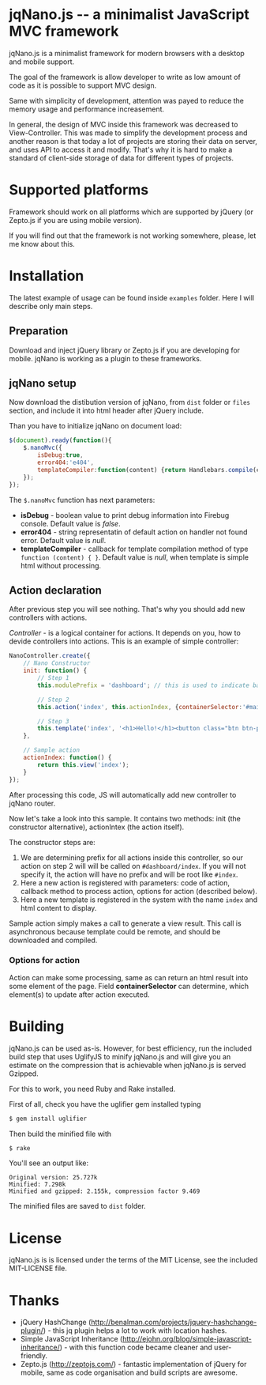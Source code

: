 # jqNano.js -- a minimalist JavaScript MVC framework

jqNano.js is a minimalist framework for modern browsers with a desktop and mobile support.

The goal of the framework is allow developer to write as low amount of code as it is possible to support MVC design.

Same with simplicity of development, attention was payed to reduce the memory usage and performance increasement.

In general, the design of MVC inside this framework was decreased to View-Controller. This was made to simplify the
development process and another reason is that today a lot of projects are storing their data on server, and uses API
to access it and modify. That's why it is hard to make a standard of client-side storage of data for different types
of projects.

# Supported platforms

Framework should work on all platforms which are supported by jQuery (or Zepto.js if you are using mobile version).

If you will find out that the framework is not working somewhere, please, let me know about this.

# Installation

The latest example of usage can be found inside `examples` folder. Here I will describe only main steps.

## Preparation

Download and inject jQuery library or Zepto.js if you are developing for mobile. jqNano is working as a plugin to these
frameworks.

## jqNano setup

Now download the distibution version of jqNano, from `dist` folder or `files` section, and include it into html header
after jQuery include.

Than you have to initialize jqNano on document load:

``` js
$(document).ready(function(){
    $.nanoMvc({
        isDebug:true,
        error404:'e404',
        templateCompiler:function(content) {return Handlebars.compile(content);}
    });
});
```

The `$.nanoMvc` function has next parameters:

+ **isDebug** - boolean value to print debug information into Firebug console. Default value is *false*.
+ **error404** - string representatin of default action on handler not found error. Default value is *null*.
+ **templateCompiler** - callback for template compilation method of type `function (content) { }`. Default value is *null*, when template is simple html without processing.

## Action declaration

After previous step you will see nothing. That's why you should add new controllers with actions.

*Controller* - is a logical container for actions. It depends on you, how to devide controllers into actions. This
is an example of simple controller:

``` js
NanoController.create({
    // Nano Constructor
    init: function() {
        // Step 1
        this.modulePrefix = 'dashboard'; // this is used to indicate base path of action

        // Step 2
        this.action('index', this.actionIndex, {containerSelector:'#main'});

        // Step 3
        this.template('index', '<h1>Hello!</h1><button class="btn btn-primary" nano-action="">Back</button>');
    },

    // Sample action
    actionIndex: function() {
        return this.view('index');
    }
});
```

After processing this code, JS will automatically add new controller to jqNano router.

Now let's take a look into this sample. It contains two methods: init (the constructor alternative), actionIntex (the action itself).

The constructor steps are:

 1. We are determining prefix for all actions inside this controller, so our action on step 2 will will be called on `#dashboard/index`. If you will not specify it, the action will have no prefix and will be root like `#index`.
 2. Here a new action is registered with parameters: code of action, callback method to process action, options for action (described below).
 3. Here a new template is registered in the system with the name `index` and html content to display.

Sample action simply makes a call to generate a view result. This call is asynchronous because template could be remote, and should be downloaded and compiled.

### Options for action

Action can make some processing, same as can return an html result into some element of the page. Field
**containerSelector** can determine, which element(s) to update after action executed.

# Building

jqNano.js can be used as-is. However, for best efficiency, run the included build step that uses UglifyJS to minify jqNano.js and will give you an estimate on the compression that is achievable when jqNano.js is served Gzipped.

For this to work, you need Ruby and Rake installed.

First of all, check you have the uglifier gem installed typing

``` sh
$ gem install uglifier
```

Then build the minified file with

``` sh
$ rake
```

You'll see an output like:

```
Original version: 25.727k
Minified: 7.298k
Minified and gzipped: 2.155k, compression factor 9.469
```

The minified files are saved to `dist` folder.

# License

jqNano.js is is licensed under the terms of the MIT License, see the included MIT-LICENSE file.

# Thanks

+ jQuery HashChange (http://benalman.com/projects/jquery-hashchange-plugin/) - this jq plugin helps a lot to work with
  location hashes.
+ Simple JavaScript Inheritance (http://ejohn.org/blog/simple-javascript-inheritance/) - with this function code became
  cleaner and user-friendly.
+ Zepto.js (http://zeptojs.com/) - fantastic implementation of jQuery for mobile, same as code organisation and build
  scripts are awesome.